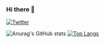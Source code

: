 ### Hi there 👋

<!--
**Tsruda/Tsruda** is a ✨ _special_ ✨ repository because its `README.md` (this file) appears on your GitHub profile.

Here are some ideas to get you started:

- 🔭 I’m currently working on ...
- 🌱 I’m currently learning ...
- 👯 I’m looking to collaborate on ...
- 🤔 I’m looking for help with ...
- 💬 Ask me about ...
- 📫 How to reach me: ...
- 😄 Pronouns: ...
- ⚡ Fun fact: ...
-->

[![Twitter](https://img.shields.io/badge/-Twitter-%231DA1F2.svg?&style=flat-square&logo=twitter&logoColor=white)](https://twitter.com/make_a_maker)

<!--
[![Qiita](https://img.shields.io/badge/-Qiita-55c500?&style=flat-square&logo=&logoColor=white)](https://twitter.com/make_a_maker)
[![Youtube](https://img.shields.io/badge/-Youtube-c4302b?&style=flat-square&logo=youtube&logoColor=white)](https://twitter.com/make_a_maker)
![Mail](https://img.shields.io/badge/-tsuruda@binaryーdeveloper.com-blue?&style=flat-square&logo=gmail&logoColor=white)
-->

![Anurag's GitHub stats](https://github-readme-stats.vercel.app/api?username=Tsruda&count_private=true&show_icons=true&hide=prs,contribs)
[![Top Langs](https://github-readme-stats.vercel.app/api/top-langs/?username=Tsruda&layout=compact)](https://github.com/Tsruda/github-readme-stats)
